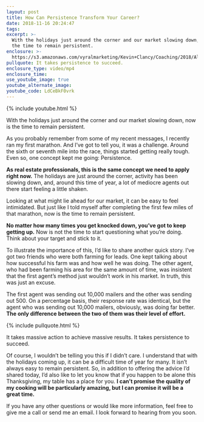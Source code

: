 ```yaml
---
layout: post
title: How Can Persistence Transform Your Career?
date: 2018-11-16 20:24:47
tags:
excerpt: >-
  With the holidays just around the corner and our market slowing down, now is
  the time to remain persistent.
enclosure: >-
  https://s3.amazonaws.com/vyralmarketing/Kevin+Clancy/Coaching/2018/Albany+Real+Estate+Agent-+Coaching-+Persistence.mp4
pullquote: It takes persistence to succeed.
enclosure_type: video/mp4
enclosure_time:
use_youtube_image: true
youtube_alternate_image:
youtube_code: LdCeBkF0vrk
---
```


{% include youtube.html %}

With the holidays just around the corner and our market slowing down, now is the time to remain persistent.

As you probably remember from some of my recent messages, I recently ran my first marathon. And I’ve got to tell you, it was a challenge. Around the sixth or seventh mile into the race, things started getting really tough. Even so, one concept kept me going: Persistence.&nbsp;

**As real estate professionals, this is the same concept we need to apply right now.** The holidays are just around the corner, activity has been slowing down, and, around this time of year, a lot of mediocre agents out there start feeling a little shaken.&nbsp;

Looking at what might lie ahead for our market, it can be easy to feel intimidated. But just like I told myself after completing the first few miles of that marathon, now is the time to remain persistent.&nbsp;

**No matter how many times you get knocked down, you’ve got to keep getting up.** Now is not the time to start questioning what you’re doing. Think about your target and stick to it.&nbsp;

To illustrate the importance of this, I’d like to share another quick story. I’ve got two friends who were both farming for leads. One kept talking about how successful his farm was and how well he was doing. The other agent, who had been farming his area for the same amount of time, was insistent that the first agent’s method just wouldn’t work in his market. In truth, this was just an excuse.&nbsp;

The first agent was sending out 10,000 mailers and the other was sending out 500. On a percentage basis, their response rate was identical, but the agent who was sending out 10,000 mailers, obviously, was doing far better. **The only difference between the two of them was their level of effort.**

{% include pullquote.html %}

It takes massive action to achieve massive results. It takes persistence to succeed.&nbsp;

Of course, I wouldn’t be telling you this if I didn’t care. I understand that with the holidays coming up, it can be a difficult time of year for many. It isn’t always easy to remain persistent. So, in addition to offering the advice I’d shared today, I’d also like to let you know that if you happen to be alone this Thanksgiving, my table has a place for you. **I can’t promise the quality of my cooking will be particularly amazing, but I can promise it will be a great time.&nbsp;**

If you have any other questions or would like more information, feel free to give me a call or send me an email. I look forward to hearing from you soon.